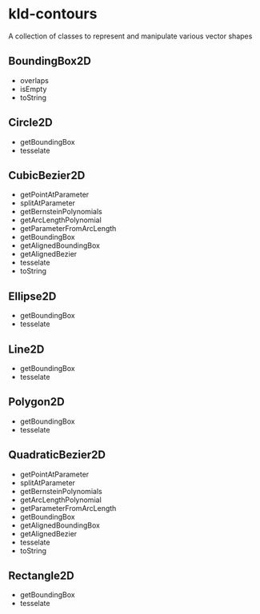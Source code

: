 # kld-contours

A collection of classes to represent and manipulate various vector shapes

## BoundingBox2D

- overlaps
- isEmpty
- toString

## Circle2D

- getBoundingBox
- tesselate

## CubicBezier2D

- getPointAtParameter
- splitAtParameter
- getBernsteinPolynomials
- getArcLengthPolynomial
- getParameterFromArcLength
- getBoundingBox
- getAlignedBoundingBox
- getAlignedBezier
- tesselate
- toString

## Ellipse2D

- getBoundingBox
- tesselate

## Line2D

- getBoundingBox
- tesselate

## Polygon2D

- getBoundingBox
- tesselate

## QuadraticBezier2D

- getPointAtParameter
- splitAtParameter
- getBernsteinPolynomials
- getArcLengthPolynomial
- getParameterFromArcLength
- getBoundingBox
- getAlignedBoundingBox
- getAlignedBezier
- tesselate
- toString

## Rectangle2D

- getBoundingBox
- tesselate
